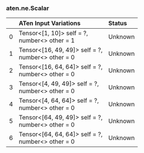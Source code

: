 ### aten.ne.Scalar
|    | ATen Input Variations                                | Status   |
|---:|:-----------------------------------------------------|:---------|
|  0 | Tensor<[1, 10]> self = ?,<br>number<> other = 1      | Unknown  |
|  1 | Tensor<[16, 49, 49]> self = ?,<br>number<> other = 0 | Unknown  |
|  2 | Tensor<[16, 64, 64]> self = ?,<br>number<> other = 0 | Unknown  |
|  3 | Tensor<[4, 49, 49]> self = ?,<br>number<> other = 0  | Unknown  |
|  4 | Tensor<[4, 64, 64]> self = ?,<br>number<> other = 0  | Unknown  |
|  5 | Tensor<[64, 49, 49]> self = ?,<br>number<> other = 0 | Unknown  |
|  6 | Tensor<[64, 64, 64]> self = ?,<br>number<> other = 0 | Unknown  |

